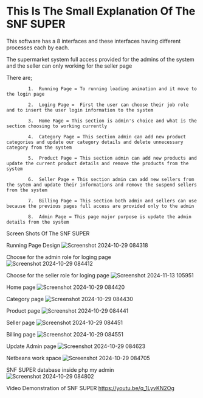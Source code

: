 #   This Is The Small Explanation Of The  SNF SUPER

This software has a 8 interfaces and these interfaces having different processes each by each.

The supermarket system full access provided for the admins of the system and the seller can only working for the seller page

There are;

            1.  Running Page = To running loading animation and it move to the login page 
            
            2.  Loging Page =  First the user can choose their job role and to insert the user login information to the system 
            
            3.  Home Page = This section is admin's choice and what is the section choosing to working currently
            
            4.  Category Page = This section admin can add new product categories and update our category details and delete unnecessary category from the system
            
            5.  Product Page = This section admin can add new products and update the current product details and remove the products from the system
            
            6.  Seller Page = This section admin can add new sellers from the sytem and update their informations and remove the suspend sellers from the system
            
            7.  Billing Page = This section both admin and sellers can use because the previous pages full access are provided only to the admin 
            
            8.  Admin Page = This page major purpose is update the admin details from the system




Screen Shots Of The SNF SUPER

Running Page Design
![Screenshot 2024-10-29 084318](https://github.com/user-attachments/assets/4ddf9b8e-cee0-4ab9-a83f-ce22df89f94b)

Choose for the admin role for loging page
![Screenshot 2024-10-29 084412](https://github.com/user-attachments/assets/7a51e2ff-17a1-4778-af42-b9c51f09d5ff)

Choose for the seller role for loging page
![Screenshot 2024-11-13 105951](https://github.com/user-attachments/assets/6b84c08a-f1e9-4d71-a900-4fc017bfb26e)

Home page
![Screenshot 2024-10-29 084420](https://github.com/user-attachments/assets/54879596-2b92-4c4e-87c4-9d69d857bc70)

Category page
![Screenshot 2024-10-29 084430](https://github.com/user-attachments/assets/4f397b18-d491-4882-8946-7ca654e685cd)

Product page
![Screenshot 2024-10-29 084441](https://github.com/user-attachments/assets/5bbb86f5-12dd-48e1-989a-3216b01a66d9)

Seller page
![Screenshot 2024-10-29 084451](https://github.com/user-attachments/assets/71da125c-d43d-4434-aa38-f51f9f3cca12)

Billing page
![Screenshot 2024-10-29 084551](https://github.com/user-attachments/assets/b79ffd1f-7c68-4b00-8bad-dff61058500a)

Update Admin page
![Screenshot 2024-10-29 084623](https://github.com/user-attachments/assets/a9fbd80b-b6dc-4400-9bad-a1db0707a0c8)

Netbeans work space
![Screenshot 2024-10-29 084705](https://github.com/user-attachments/assets/909babcd-d476-4cb6-8e02-c9ffac40e1f4)

SNF SUPER database inside php my admin
![Screenshot 2024-10-29 084802](https://github.com/user-attachments/assets/c5200048-2d8d-491d-b252-14bcf4339662)

Video Demonstration of SNF SUPER  https://youtu.be/q_1LyvKN2Og
